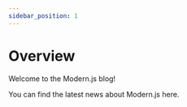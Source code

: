 ```yaml
---
sidebar_position: 1
---
```


# Overview

Welcome to the Modern.js blog!

You can find the latest news about Modern.js here.

